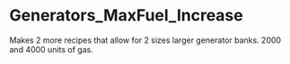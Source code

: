# Generators_MaxFuel_Increase
Makes 2 more recipes that allow for 2 sizes larger generator banks. 2000 and 4000 units of gas.
